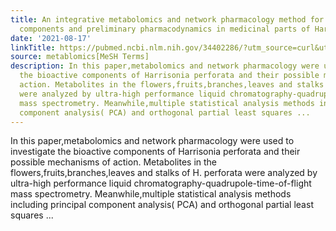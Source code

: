 ```yaml
---
title: An integrative metabolomics and network pharmacology method for exploring bioactive
  components and preliminary pharmacodynamics in medicinal parts of Harrisonia perforata
date: '2021-08-17'
linkTitle: https://pubmed.ncbi.nlm.nih.gov/34402286/?utm_source=curl&utm_medium=rss&utm_campaign=pubmed-2&utm_content=1Zkrxt7ktlCbHBXEV3v65xxSnkSWNsJ1A6Fq3gBniKhGfIUslK&fc=20210907212339&ff=20210907212354&v=2.14.5
source: metablomics[MeSH Terms]
description: In this paper,metabolomics and network pharmacology were used to investigate
  the bioactive components of Harrisonia perforata and their possible mechanisms of
  action. Metabolites in the flowers,fruits,branches,leaves and stalks of H. perforata
  were analyzed by ultra-high performance liquid chromatography-quadrupole-time-of-flight
  mass spectrometry. Meanwhile,multiple statistical analysis methods including principal
  component analysis( PCA) and orthogonal partial least squares ...
---
```

In this paper,metabolomics and network pharmacology were used to investigate the bioactive components of Harrisonia perforata and their possible mechanisms of action. Metabolites in the flowers,fruits,branches,leaves and stalks of H. perforata were analyzed by ultra-high performance liquid chromatography-quadrupole-time-of-flight mass spectrometry. Meanwhile,multiple statistical analysis methods including principal component analysis( PCA) and orthogonal partial least squares ...